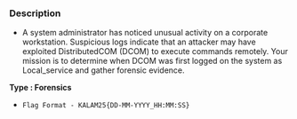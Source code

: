 ### Description
* A system administrator has noticed unusual activity on a corporate workstation. Suspicious logs indicate that an attacker may have exploited DistributedCOM (DCOM) to execute commands remotely. Your mission is to determine when DCOM was first logged on the system as Local_service and gather forensic evidence.

**Type : Forensics**

* ```
  Flag Format - KALAM25{DD-MM-YYYY_HH:MM:SS}
  ```

